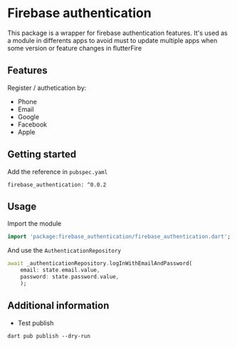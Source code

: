# Firebase authentication

This package is a wrapper for firebase authentication features.
It's used as a module in differents apps to avoid must to update multiple apps when some version or feature changes in flutterFire

## Features

Register / authetication by:
- Phone
- Email
- Google
- Facebook
- Apple

## Getting started

Add the reference in `pubspec.yaml`

```
firebase_authentication: ^0.0.2
```

## Usage

Import the module

```dart
import 'package:firebase_authentication/firebase_authentication.dart';
```

And use the `AuthenticationRepository`


```dart
await _authenticationRepository.logInWithEmailAndPassword(
    email: state.email.value,
    password: state.password.value,
    );
```

## Additional information

- Test publish 

```
dart pub publish --dry-run
```
